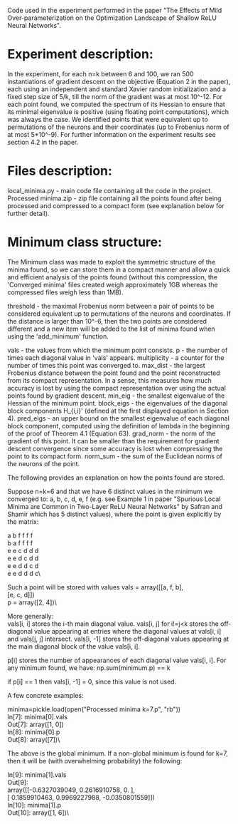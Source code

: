 Code used in the experiment performed in the paper "The Effects of Mild Over-parameterization on the Optimization Landscape of Shallow ReLU Neural Networks".


# Experiment description:

In the experiment, for each n=k between 6 and 100, we ran 500 instantiations of gradient descent on the objective (Equation 2 in the paper), each using an independent and standard Xavier random initialization and a fixed step size of 5/k, till the norm of the gradient was at most 10^-12. For each point found, we computed the spectrum of its Hessian to ensure that its minimal eigenvalue is positive (using floating point computations), which was always the case. We identified points that were equivalent up to permutations of the neurons and their coordinates (up to Frobenius norm of at most 5*10^-9). For further information on the experiment results see section 4.2 in the paper.


# Files description:
local_minima.py - main code file containing all the code in the project.
Processed minima.zip - zip file containing all the points found after being processed and compressed to a compact form (see explanation below for further detail).


# Minimum class structure:

The Minimum class was made to exploit the symmetric structure of the minima found, so we can store them in a compact manner and allow a quick and efficient analysis of the points found (without this compression, the 'Converged minima' files created weigh approximately 1GB whereas the compressed files weigh less than 1MB).


threshold - the maximal Frobenius norm between a pair of points to be considered equivalent up to permutations of the neurons and coordinates. If the distance is larger than 10^-6, then the two points are considered different and a new item will be added to the list of minima found when using the 'add_minimum' function.

vals - the values from which the minimum point consists.
p - the number of times each diagonal value in 'vals' appears.
multiplicity - a counter for the number of times this point was converged to.
max_dist - the largest Frobenius distance between the point found and the point reconstructed from its compact representation. In a sense, this measures how much accuracy is lost by using the compact representation over using the actual points found by gradient descent.
min_eig - the smallest eigenvalue of the Hessian of the minimum point.
block_eigs - the eigenvalues of the diagonal block components H_{i,i}' (defined at the first displayed equation in Section 4).
pred_eigs - an upper bound on the smallest eigenvalue of each diagonal block component, computed using the definition of lambda in the beginning of the proof of Theorem 4.1 (Equation 63).
grad_norm - the norm of the gradient of this point. It can be smaller than the requirement for gradient descent convergence since some accuracy is lost when compressing the point to its compact form.
norm_sum - the sum of the Euclidean norms of the neurons of the point.


The following provides an explanation on how the points found are stored.

Suppose n=k=6 and that we have 6 distinct values in the minimum we converged to: a, b, c, d, e, f (e.g. see Example 1 in paper "Spurious Local Minima are Common in Two-Layer ReLU Neural Networks" by Safran and Shamir which has 5 distinct values), where the point is given explicitly by the matrix:

a b f f f f\
b a f f f f\
e e c d d d\
e e d c d d\
e e d d c d\
e e d d d c\

Such a point will be stored with values
vals = array([[a, f, b],\
              [e, c, d]])\
p = array([2, 4])\

More generally: \
vals[i, i] stores the i-th main diagonal value.
vals[i, j] for i!=j<k stores the off-diagonal value appearing at entries where the diagonal values at vals[i, i] and vals[j, j] intersect.
vals[i, -1] stores the off-diagonal values appearing at the main diagonal block of the value vals[i, i].

p[i] stores the number of appearances of each diagonal value vals[i, i].
For any minimum found, we have:
np.sum(minimum.p) == k

if p[i] == 1 then vals[i, -1] = 0, since this value is not used. 


A few concrete examples:

minima=pickle.load(open("Processed minima k=7.p", "rb"))\
In[7]: minima[0].vals\
Out[7]: array([1, 0])\
In[8]: minima[0].p\
Out[8]: array([7])\

The above is the global minimum. If a non-global minimum is found for k=7, then it will be (with overwhelming probability) the following:

In[9]: minima[1].vals\
Out[9]:\
array([[-0.6327039049,  0.2616910758,  0.          ],\
       [ 0.1859910463,  0.9969227988, -0.0350801559]])\
In[10]: minima[1].p\
Out[10]: array([1, 6])\

